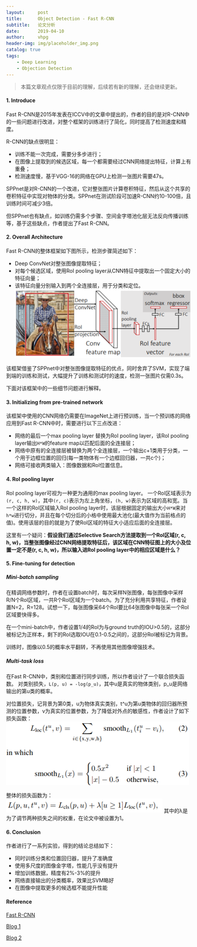 ```yaml
---
layout:     post
title:      Object Detection - Fast R-CNN
subtitle:   论文分析
date:       2019-04-10
author:     vhpg
header-img: img/placeholder_img.png
catalog: true
tags:
    - Deep Learning
    - Objection Detection
---
```

> 本篇文章观点仅限于目前的理解，后续若有新的理解，还会继续更新。

#### 1. Introduce
  Fast R-CNN是2015年发表在ICCV中的文章中提出的，作者的目的是对R-CNN中的一些问题进行改进，对整个框架的训练进行了简化，同时提高了检测速度和精度。

  R-CNN的缺点很明显：
  * 训练不能一次完成，需要分多步进行；
  * 在图像上提取到的候选区域，每一个都需要经过CNN网络提出特征，计算上有重叠；
  * 检测速度慢，基于VGG-16的网络在GPU上检测一张图片需要47s。

  SPPnet是对R-CNN的一个改进，它对整张图片计算卷积特征，然后从这个共享的卷积特征中实现对物体的分类。SPPnet在测试阶段可加速R-CNN约10-100倍，且训练时间可减少3倍。

  但SPPnet也有缺点，如训练仍需多个步骤、空间金字塔池化层无法反向传播训练等，基于这些缺点，作者提出了Fast R-CNN。

#### 2. Overall Architecture
  Fast R-CNN的整体框架如下图所示，检测步骤简述如下：
  * Deep ConvNet对整张图像提取特征；
  * 对每个候选区域，使用RoI pooling layer从CNN特征中提取出一个固定大小的特征向量；
  * 该特征向量分别输入到两个全连接层，用于分类和定位。
  ![2019-04-10_091530](/assets/2019-04-10_091530.png)

  该框架借鉴了SPPnet中对整张图像提取特征的优点，同时舍弃了SVM，实现了端到端的训练和测试，大幅提升了训练和测试时的速度，检测一张图片仅需0.3s。

  下面对该框架中的一些细节问题进行解释。

#### 3. Initializing from pre-trained network
  该框架中使用的CNN网络仍需要在ImageNet上进行预训练，当一个预训练的网络应用到Fast R-CNN中时，需要进行以下三点改进：
  * 网络的最后一个max pooling layer 替换为RoI pooling layer，该RoI pooling layer输出`H*W`的feature map以匹配后面的全连接层；
  * 网络中原有的全连接层被替换为两个全连接层，一个输出c+1类用于分类，一个用于边框位置的回归(每一类物体有一个边框回归器，一共c个)；
  * 网络可接收两类输入：图像数据和RoI位置信息。

#### 4. RoI pooling layer
  RoI pooling layer可视为一种更为通用的max pooling layer。
  一个RoI区域表示为`(r, c, h, w)`，其中`(r, c)`表示为左上角坐标，`(h, w)`表示为区域的高和宽。当一个这样的RoI区域输入RoI pooling layer时，该层根据固定的输出大小`H*W`来对`h*w`进行切分，并且在每个切分后的小格中使用最大池化(最大值作为当前格点的值)。使用该层的目的就是为了使RoI区域的特征大小适应后面的全连接层。

  这里有一个疑问：**假设我们通过Selective Search方法提取到一个RoI区域(r, c, h, w)，当整张图像经过CNN网络提取特征后，该区域在CNN特征图上的大小及位置一定不是(r, c, h, w)，所以输入进RoI pooling layer中的相应区域是什么？**

#### 5. Fine-tuning for detection
##### Mini-batch sampling
  在精调网络参数时，作者在设置batch时，每次采样N张图像，每张图像中采样R/N个RoI区域，一共R个RoI区域为一个batch。为了充分利用共享特征，作者设置N=2，R=128。试想一下，每张图像采64个RoI要比64张图像中每张采一个RoI区域要快得多。

  在一个mini-batch中，作者设置1/4的RoI为与ground truth的IOU>0.5的，这部分被标记为正样本，剩下的RoI选取IOU在0.1-0.5之间的，这部分RoI被标记为背景。

  训练时，图像以0.5的概率水平翻转，不再使用其他图像增强技术。

##### Multi-task loss
  在Fast R-CNN中，类别和位置进行同步训练，所以作者设计了一个联合损失函数。
  对类别损失，`L(p, u) = -log(p_u)`，其中u是真实的物体类别，p_u是网络输出的第u类的概率。

  对位置损失，记背景为第0类，u为物体真实类别，t^u为第u类物体的回归器所预测的位置参数，v为真实的位置参数，为了降低对外点的敏感性，作者设计了如下损失函数：
  ![2019-04-10_100213](/assets/2019-04-10_100213.png)

  整体的损失函数为：
  ![2019-04-10_100308](/assets/2019-04-10_100308.png)
  其中的λ是为了调节两种损失之间的权重，在论文中被设置为1。

#### 6. Conclusion
  作者进行了一系列实验，得到的结论总结如下：
  * 同时训练分类和位置回归器，提升了准确度
  * 使用多尺度的图像金字塔，性能几乎没有提升
  * 增加训练数据，精度有2%-3%的提升
  * 网络直接输出的分类概率，效果比SVM略好
  * 在图像中提取更多的候选框不能提升性能

#### Reference
[Fast R-CNN](https://arxiv.org/pdf/1504.08083.pdf)

[Blog 1](https://medium.com/coinmonks/review-fast-r-cnn-object-detection-a82e172e87ba)

[Blog 2](https://blog.csdn.net/shenxiaolu1984/article/details/51036677)
